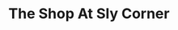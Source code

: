 ---
title: The Shop At Sly Corner
year: 1959
opening_date: 1959-01-14
closing_date: 1959-01-24
layout: productions
image:
image_caption:
image_credit:
playbill: 
category: 
details:
  Theatre: Theatre Jacksonville
  Venue: Little Theatre
cast:
  Descius Heiss: Frank Ridge
  Archie Fellowes: Elmo Lehman
  Margaret Heiss: Barbara Aspinwall
  Joan Deal: Gayle Swymer
  Mathilde Heiss: Elizabeth Reed
  Mrs. Catt: Mildred Thomas
  Robert Graham: Ralph Anderson
  Corder Morris: Arthur L. Logan
  Steve Hubbell: Bob Simpson
  John Elliot: Charles Archbold
crew:
  Designer and Director: Maurice Geoffrey
  Stage Manager: Mark Harris
  book-holder: Margot Nasrallah
  Lighting:
    - Chuck Tankersley
    - Sylvestor Scotti
    - Bob Kornegay
    - Bob Behrens
  Sound Effects:
    - Dorothy Massey
    - Eldene Moulton
    - Mardie Kelly
  Wardrobe:
    - Agatha Norvell
    - Doris Edwards
    - Jean Tankersley
  Properties:
    - Eula Mae Snow
    - Sue Henderson
    - Marie Bristow
    - Helen Keegan
    - Gladys Downey
    - Sandra Breckur
    - Susan Massey
    - George Edwards
  Make-Up:
    - Polly Clendening
    - Abbey I. Fink
    - Beverly Fink
    - Mattie Godwin
    - Linda Davis
    - Kathy Dunham
    - Peggy Gift
  Scenery:
    - Frank Ridge
    - Dixie Cohen
    - Mark Harris
    - Buzzy Klausner
    - Marie Logan
    - Art Logan
    - Phyllis Druhl
    - Thelma Mayeron
    - Sid Backer
    - Bob Behrens
    - Sylvester Scotti
    - Joan Garrison
    - Linda Davis
    - Chuck Tankersley
    - Bunni Thornhill
    - Susan Massey
    - Felix Jacobs
orchestra:
external_links:
---